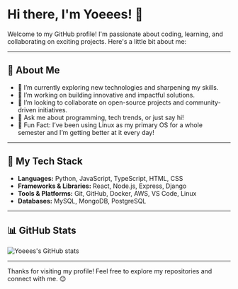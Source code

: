 # Hi there, I'm Yoeees! 👋

Welcome to my GitHub profile! I'm passionate about coding, learning, and collaborating on exciting projects. Here's a little bit about me:

---

## 🌟 About Me
- 🌱 I’m currently exploring new technologies and sharpening my skills.
- 🔭 I’m working on building innovative and impactful solutions.
- 🤝 I’m looking to collaborate on open-source projects and community-driven initiatives.
- 💬 Ask me about programming, tech trends, or just say hi!
- 🎯 Fun Fact: I’ve been using Linux as my primary OS for a whole semester and I’m getting better at it every day!

---

## 🚀 My Tech Stack
- **Languages:** Python, JavaScript, TypeScript, HTML, CSS
- **Frameworks & Libraries:** React, Node.js, Express, Django
- **Tools & Platforms:** Git, GitHub, Docker, AWS, VS Code, Linux
- **Databases:** MySQL, MongoDB, PostgreSQL

---

## 📊 GitHub Stats
![Yoeees's GitHub stats](https://github-readme-stats.vercel.app/api?username=Yoeees&show_icons=true&theme=radical)

---



Thanks for visiting my profile! Feel free to explore my repositories and connect with me. 😊
